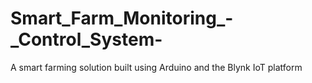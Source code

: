 # Smart_Farm_Monitoring_-_Control_System-
A smart farming solution built using Arduino and the Blynk IoT platform
